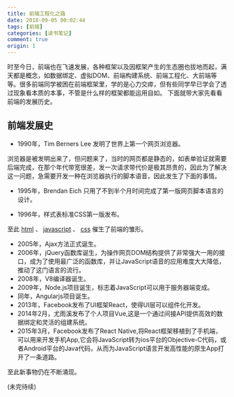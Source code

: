 ```yaml
---
title: 前端工程化之路
date: 2018-09-05 00:02:44
tags: [前端]
categories: [读书笔记]
comment: true
origin: 1
---
```


时至今日，前端也在飞速发展，各种框架以及因框架产生的生态圈也拔地而起，满天都是概念，如数据绑定、虚拟DOM、前端构建系统、前端工程化、大前端等等。很多前端同学被困在前端框架里，学的是心力交瘁，但有些同学早已学会了透过现象看本质的本事，不管是什么样的框架都能运用自如。
下面就带大家先看看前端的发展历史。

## 前端发展史
* 1990年，Tim Berners Lee 发明了世界上第一个网页浏览器。

浏览器是被发明出来了，但问题来了，当时的网页都是静态的，如表单验证就需要后端完成，在那个年代带宽很差，发一次请求带代价是极其昂贵的，因此为了解决这一问题，急需要开发一种在浏览器执行的脚本语音，因此发生了下面的事情。

* 1995年，Brendan Eich 只用了不到半个月时间完成了第一版网页脚本语言的设计。

* 1996年，样式表标准CSS第一版发布。

至此 [html](http://www.runoob.com/html/html-tutorial.html) 、 [javascript](http://www.runoob.com/js/js-tutorial.html) 、 [css](http://www.runoob.com/css/css-tutorial.html) 催生了前端的雏形。

* 2005年，Ajax方法正式诞生。
* 2006年，jQuery函数库诞生，为操作网页DOM结构提供了非常强大一用的接口，成为了使用最广泛的函数库，并让JavaScript语音的应用难度大大降低，推动了这门语言的流行。
* 2008年，V8编译器诞生。
* 2009年，Node.js项目诞生，标志着JavaScript可以用于服务器端变成。
* 同年，Angularjs项目诞生。
* 2013年，Facebook发布了UI框架React，使得UI层可以组件化开发。
* 2014年2月，尤雨溪发布了个人项目Vue,这是一个通过间接API提供高效的数据绑定和灵活的组建系统。
* 2015年3月，Facebook发布了React Native,将React框架移植到了手机端，可以用来开发手机App,它会将JavaScript转为ios平台的Objective-C代码，或者Android平台的Java代码，从而为JavaScript语言开发高性能的原生App打开了一条道路。

至此新事物仍在不断涌现。

(未完待续)
